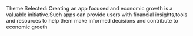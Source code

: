 Theme Selected: Creating an app focused and economic growth is a valuable initiative.Such apps can provide users with financial insights,tools and resources to help them make informed decisions and contribute to economic groeth
